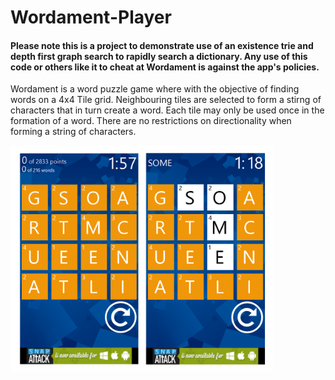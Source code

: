 # Wordament-Player

#### Please note this is a project to demonstrate use of an existence trie and depth first graph search to rapidly search a dictionary. Any use of this code or others like it to cheat at Wordament is against the app's policies.

Wordament is a word puzzle game where with the objective of finding words on a 4x4 Tile grid. Neighbouring tiles are selected to form a stirng of characters that in turn create a word. Each tile may only be used once in the formation of a  word. There are no restrictions on directionality when forming a string of characters.

<img src="./img/img01.png" width="420px">


